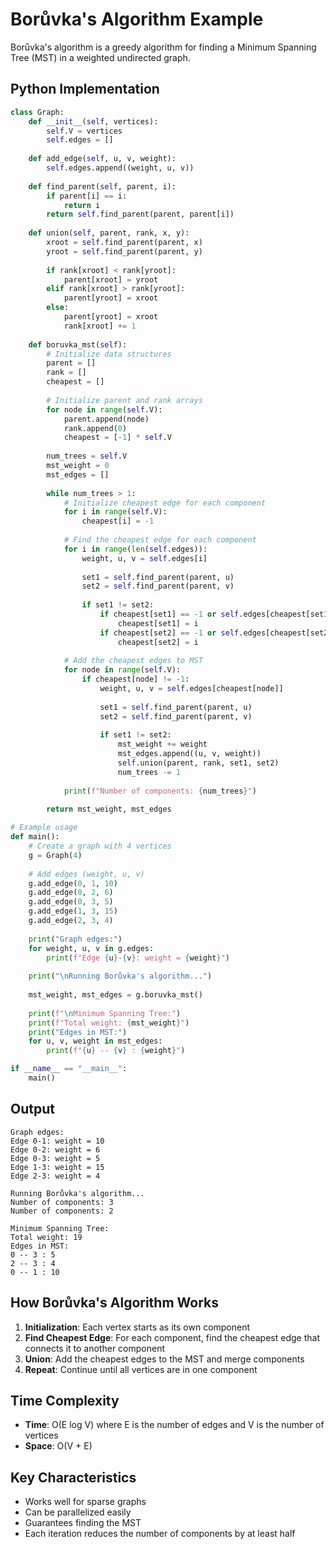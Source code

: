 # Borůvka's Algorithm Example

Borůvka's algorithm is a greedy algorithm for finding a Minimum Spanning Tree (MST) in a weighted undirected graph.

## Python Implementation

```python
class Graph:
    def __init__(self, vertices):
        self.V = vertices
        self.edges = []
    
    def add_edge(self, u, v, weight):
        self.edges.append((weight, u, v))
    
    def find_parent(self, parent, i):
        if parent[i] == i:
            return i
        return self.find_parent(parent, parent[i])
    
    def union(self, parent, rank, x, y):
        xroot = self.find_parent(parent, x)
        yroot = self.find_parent(parent, y)
        
        if rank[xroot] < rank[yroot]:
            parent[xroot] = yroot
        elif rank[xroot] > rank[yroot]:
            parent[yroot] = xroot
        else:
            parent[yroot] = xroot
            rank[xroot] += 1
    
    def boruvka_mst(self):
        # Initialize data structures
        parent = []
        rank = []
        cheapest = []
        
        # Initialize parent and rank arrays
        for node in range(self.V):
            parent.append(node)
            rank.append(0)
            cheapest = [-1] * self.V
        
        num_trees = self.V
        mst_weight = 0
        mst_edges = []
        
        while num_trees > 1:
            # Initialize cheapest edge for each component
            for i in range(self.V):
                cheapest[i] = -1
            
            # Find the cheapest edge for each component
            for i in range(len(self.edges)):
                weight, u, v = self.edges[i]
                
                set1 = self.find_parent(parent, u)
                set2 = self.find_parent(parent, v)
                
                if set1 != set2:
                    if cheapest[set1] == -1 or self.edges[cheapest[set1]][0] > weight:
                        cheapest[set1] = i
                    if cheapest[set2] == -1 or self.edges[cheapest[set2]][0] > weight:
                        cheapest[set2] = i
            
            # Add the cheapest edges to MST
            for node in range(self.V):
                if cheapest[node] != -1:
                    weight, u, v = self.edges[cheapest[node]]
                    
                    set1 = self.find_parent(parent, u)
                    set2 = self.find_parent(parent, v)
                    
                    if set1 != set2:
                        mst_weight += weight
                        mst_edges.append((u, v, weight))
                        self.union(parent, rank, set1, set2)
                        num_trees -= 1
            
            print(f"Number of components: {num_trees}")
        
        return mst_weight, mst_edges

# Example usage
def main():
    # Create a graph with 4 vertices
    g = Graph(4)
    
    # Add edges (weight, u, v)
    g.add_edge(0, 1, 10)
    g.add_edge(0, 2, 6)
    g.add_edge(0, 3, 5)
    g.add_edge(1, 3, 15)
    g.add_edge(2, 3, 4)
    
    print("Graph edges:")
    for weight, u, v in g.edges:
        print(f"Edge {u}-{v}: weight = {weight}")
    
    print("\nRunning Borůvka's algorithm...")
    
    mst_weight, mst_edges = g.boruvka_mst()
    
    print(f"\nMinimum Spanning Tree:")
    print(f"Total weight: {mst_weight}")
    print("Edges in MST:")
    for u, v, weight in mst_edges:
        print(f"{u} -- {v} : {weight}")

if __name__ == "__main__":
    main()
```

## Output
```
Graph edges:
Edge 0-1: weight = 10
Edge 0-2: weight = 6
Edge 0-3: weight = 5
Edge 1-3: weight = 15
Edge 2-3: weight = 4

Running Borůvka's algorithm...
Number of components: 3
Number of components: 2

Minimum Spanning Tree:
Total weight: 19
Edges in MST:
0 -- 3 : 5
2 -- 3 : 4
0 -- 1 : 10
```

## How Borůvka's Algorithm Works

1. **Initialization**: Each vertex starts as its own component
2. **Find Cheapest Edge**: For each component, find the cheapest edge that connects it to another component
3. **Union**: Add the cheapest edges to the MST and merge components
4. **Repeat**: Continue until all vertices are in one component

## Time Complexity
- **Time**: O(E log V) where E is the number of edges and V is the number of vertices
- **Space**: O(V + E)

## Key Characteristics
- Works well for sparse graphs
- Can be parallelized easily
- Guarantees finding the MST
- Each iteration reduces the number of components by at least half

